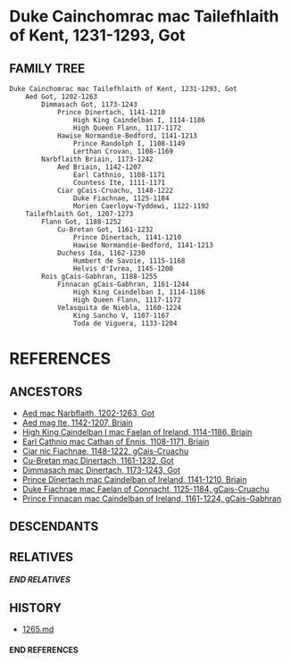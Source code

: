 # Duke Cainchomrac mac Tailefhlaith of Kent, 1231-1293, Got

## FAMILY TREE

```
Duke Cainchomrac mac Tailefhlaith of Kent, 1231-1293, Got
    Aed Got, 1202-1263
        Dimmasach Got, 1173-1243
            Prince Dinertach, 1141-1210
                High King Caindelban I, 1114-1186
                High Queen Flann, 1117-1172 
            Hawise Normandie-Bedford, 1141-1213
                Prince Randolph I, 1108-1149
                Lerthan Crovan, 1108-1169
        Narbflaith Briain, 1173-1242
            Aed Briain, 1142-1207
                Earl Cathnio, 1108-1171
                Countess Ite, 1111-1171                
            Ciar gCais-Cruachu, 1148-1222
                Duke Fiachnae, 1125-1184
                Morien Caerloyw-Tyddewi, 1122-1192
    Tailefhlaith Got, 1207-1273
        Flann Got, 1188-1252
            Cu-Bretan Got, 1161-1232
                Prince Dinertach, 1141-1210
                Hawise Normandie-Bedford, 1141-1213
            Duchess Ida, 1162-1230
                Humbert de Savoie, 1115-1168
                Helvis d'Ivrea, 1145-1200
        Rois gCais-Gabhran, 1188-1255
            Finnacan gCais-Gabhran, 1161-1244
                High King Caindelban I, 1114-1186
                High Queen Flann, 1117-1172 
            Velasquita de Niebla, 1160-1224
                King Sancho V, 1107-1167
                Toda de Viguera, 1133-1204                

```


# REFERENCES

## ANCESTORS
* [Aed mac Narbflaith, 1202-1263, Got](aed_mac_narbflaith_1202.md)
* [Aed mag Ite, 1142-1207, Briain](aed_mag_ite_1142.md)
* [High King Caindelban I mac Faelan of Ireland, 1114-1186, Briain](caindelban_i_mac_faelan_1114.md)
* [Earl Cathnio mac Cathan of Ennis, 1108-1171, Briain](cathnio_mac_cathan_1108.md)
* [Ciar nic Fiachnae, 1148-1222, gCais-Cruachu](ciar_nic_fiachnae_1148.md)
* [Cu-Bretan mac Dinertach, 1161-1232, Got](cu-bretan_mac_dinertach_1161.md)
* [Dimmasach mac Dinertach, 1173-1243, Got](dimmasach_mac_dinertach_1173.md)
* [Prince Dinertach mac Caindelban of Ireland, 1141-1210, Briain](dinertach_mac_caindelban_1141.md)
* [Duke Fiachnae mac Faelan of Connacht, 1125-1184, gCais-Cruachu](fiachnae_mac_faelan_1125.md)
* [Prince Finnacan mac Caindelban of Ireland, 1161-1224, gCais-Gabhran](finnacan_mac_caindelban_1161.md)

## DESCENDANTS

## RELATIVES

##### END RELATIVES 
## HISTORY
* [1265.md](../h/1265.md)

#### END REFERENCES
